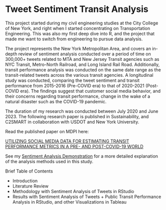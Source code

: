 # Tweet Sentiment Transit Analysis

This project started during my civil engineering studies at the City College of New York, and right when I started concentrating on Transportation Engineering. This was also my first deep dive into R, and the project that made me want to switch from engineering to pursue data analysis. 

The project represents the New York Metropolitan Area, and covers an in-depth review of sentiment analysis conducted over a period of time on 300,000+ tweets related to MTA and New Jersey Transit agencies such as NYC Transit, Metro-North Railroad, and Long Island Rail Road. Additionally, transit performance analysis was conducted on the same date range as the transit-related tweets across the various transit agencies. A longitudinal study was conducted, comparing the tweet sentiment and transit performance from 2015-2016 (Pre-COVID era) to that of 2020-2021 (Post-COVID era). The findings suggest that customer social media behavior, and their concerns regarding transit performance, change in the wake of a natural disaster such as the COVID-19 pandemic.

The duration of my research was conducted between July 2020 and June 2023. The following research paper is published in Sustainability, and C2SMART in collaboration with USDOT and New York University.

Read the published paper on MDPI here:

[UTILIZING SOCIAL MEDIA DATA FOR ESTIMATING TRANSIT PERFORMANCE METRICS IN A PRE- AND POST-COVID-19 WORLD](https://www.mdpi.com/2071-1050/15/23/16183)

See my [Sentiment Analysis Demonstration](https://github.com/r-kish/Tweet-Sentiment-Transit-Analysis/tree/main/Sentiment_Analysis_Demo) for a more detailed explanation of the analysis methods used in this study.

Brief Table of Contents
- Introduction
- Literature Review
- Methodology with Sentiment Analysis of Tweets in RStudio
- Results with Sentiment Analysis of Tweets + Public Transit Performance Analysis in RStudio, and other Visualizations in Tableau

